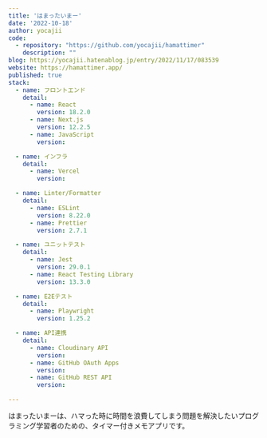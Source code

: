 ```yaml
---
title: 'はまったいまー'
date: '2022-10-18'
author: yocajii
code: 
  - repository: "https://github.com/yocajii/hamattimer"
    description: ""
blog: https://yocajii.hatenablog.jp/entry/2022/11/17/083539
website: https://hamattimer.app/
published: true
stack:
  - name: フロントエンド
    detail: 
      - name: React
        version: 18.2.0
      - name: Next.js
        version: 12.2.5
      - name: JavaScript
        version: 

  - name: インフラ
    detail:
      - name: Vercel
        version: 

  - name: Linter/Formatter
    detail:
      - name: ESLint
        version: 8.22.0
      - name: Prettier
        version: 2.7.1

  - name: ユニットテスト
    detail:
      - name: Jest
        version: 29.0.1
      - name: React Testing Library
        version: 13.3.0

  - name: E2Eテスト
    detail:
      - name: Playwright
        version: 1.25.2

  - name: API連携
    detail:
      - name: Cloudinary API
        version: 
      - name: GitHub OAuth Apps
        version: 
      - name: GitHub REST API
        version: 

---
```


はまったいまーは、ハマった時に時間を浪費してしまう問題を解決したいプログラミング学習者のための、タイマー付きメモアプリです。
